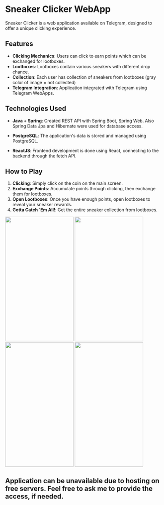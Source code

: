 # Sneaker Clicker WebApp

Sneaker Clicker is a web application available on Telegram, designed to offer a unique clicking experience.

## Features

- **Clicking Mechanics**: Users can click to earn points which can be exchanged for lootboxes.
- **Lootboxes**: Lootboxes contain various sneakers with different drop chance.
- **Collection**: Each user has collection of sneakers from lootboxes (gray color of image = not collected)
- **Telegram Integration**: Application integrated with Telegram using Telegram WebApps.

## Technologies Used
- **Java + Spring**: Created REST API with Spring Boot, Spring Web. Also Spring Data Jpa and Hibernate were used for database access.

- **PostgreSQL**: The application's data is stored and managed using PostgreSQL.

- **ReactJS**: Frontend development is done using React, connecting to the backend through the fetch API.

## How to Play

1. **Clicking**: Simply click on the coin on the main screen.
2. **Exchange Points**: Accumulate points through clicking, then exchange them for lootboxes.
3. **Open Lootboxes**: Once you have enough points, open lootboxes to reveal your sneaker rewards.
4. **Gotta Catch `Em All!**: Get the entire sneaker collection from lootboxes.
<img src="https://github.com/martynovvladislav/sneaker-clicker-webapp/assets/53814545/31f793dd-5879-4fec-87f7-4f174ec73c87" width="220" height="400"/>
<img src="https://github.com/martynovvladislav/sneaker-clicker-webapp/assets/53814545/1e40b881-9a69-4c78-901c-6b314a706e2b" width="220" height="400"/>
<img src="https://github.com/martynovvladislav/sneaker-clicker-webapp/assets/53814545/6813dab6-d14a-4b38-825a-92a1fcaa029f" width="220" height="400"/>
<img src="https://github.com/martynovvladislav/sneaker-clicker-webapp/assets/53814545/798f6acc-64ac-4b4c-a0be-f4fbfb27e75d" width="220" height="400"/>

## Application can be unavailable due to hosting on free servers. Feel free to ask me to provide the access, if needed.
